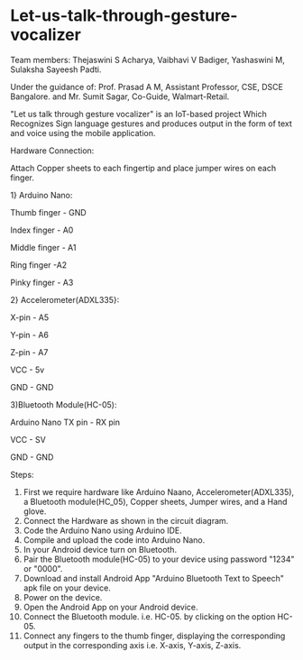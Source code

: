 # Let-us-talk-through-gesture-vocalizer

Team members:
Thejaswini S Acharya,
Vaibhavi V Badiger,
Yashaswini M,
Sulaksha Sayeesh Padti.

Under the guidance of:
Prof. Prasad A M, Assistant Professor, CSE, DSCE Bangalore. 
and 
Mr. Sumit Sagar, Co-Guide, Walmart-Retail.

"Let us talk through gesture vocalizer" is an IoT-based project Which Recognizes Sign language gestures and produces output in the form of text and voice using the mobile application.

Hardware Connection:

Attach Copper sheets to each fingertip and place jumper wires on each finger.

1} Arduino Nano:

Thumb finger - GND

Index finger - A0

Middle finger - A1

Ring finger -A2

Pinky finger - A3

2} Accelerometer(ADXL335}:

X-pin - A5

Y-pin - A6

Z-pin - A7

VCC   - 5v

GND   - GND

3)Bluetooth Module(HC-05):

Arduino Nano TX pin - RX pin

VCC  - SV

GND   - GND

Steps:
1) First we require hardware like Arduino Naano, Accelerometer(ADXL335), a Bluetooth module(HC_05), Copper sheets, Jumper wires, and a Hand glove.
2) Connect the Hardware as shown in the circuit diagram.
3) Code the Arduino Nano using Arduino IDE.
4) Compile and upload the code into Arduino Nano.
5) In your Android device turn on Bluetooth.
6) Pair the Bluetooth module(HC-05) to your device using password "1234" or "0000".
7) Download and install Android App "Arduino Bluetooth Text to Speech" apk file on your device.
8) Power on the device.
9) Open the Android App on your Android device.
10) Connect the Bluetooth module. i.e. HC-05. by clicking on the option HC-05.
11) Connect any fingers to the thumb finger, displaying the corresponding output in the corresponding axis i.e. X-axis, Y-axis, Z-axis.
